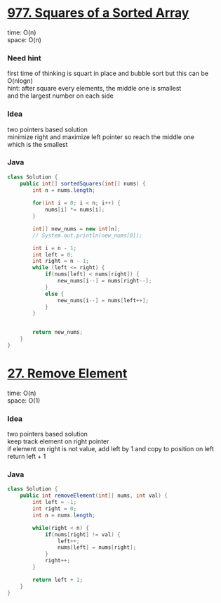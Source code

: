 # [977. Squares of a Sorted Array](https://leetcode.com/problems/squares-of-a-sorted-array/description/)

time: O(n)\
space: O(n) 

### Need hint
first time of thinking is squart in place and bubble sort but this can be O(nlogn)\
hint: after square every elements, the middle one is smallest\
and the largest number on each side

### Idea
two pointers based solution\
minimize right and maximize left pointer so reach the middle one\
which is the smallest

### Java
``` java
class Solution {
    public int[] sortedSquares(int[] nums) {
        int n = nums.length;
    
        for(int i = 0; i < n; i++) {
            nums[i] *= nums[i];
        }

        int[] new_nums = new int[n];
        // System.out.println(new_nums[0]);

        int i = n - 1;
        int left = 0;
        int right = n - 1;
        while (left <= right) {
            if(nums[left] < nums[right]) {
                new_nums[i--] = nums[right--];
            }
            else {
                new_nums[i--] = nums[left++];
            }
        }


        return new_nums;
    }
}

```

# [27. Remove Element](https://leetcode.com/problems/remove-element/description/)

time: O(n) \
space: O(1) 

### Idea
two pointers based solution\
keep track element on right pointer\
if element on right is not value, add left by 1 and copy to position on left\
return left + 1

### Java
``` java
class Solution {
    public int removeElement(int[] nums, int val) {
        int left = -1;
        int right = 0;
        int n = nums.length;

        while(right < n) {
            if(nums[right] != val) {
                left++;
                nums[left] = nums[right];
            }
            right++;
        }

        return left + 1;
    }
}
```
